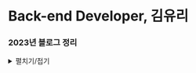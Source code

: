# Back-end Developer, 김유리

### 2023년 블로그 정리
<details>
  
<summary>펼치기/접기</summary>
  
<div markdown="1">

|일 자|구 분|내 용|주 소|
|-----|----|-------|----|
|2023.01.19|알고리즘|재귀함수|https://velog.io/@posasac/%EC%9E%90%EB%A3%8C%EA%B5%AC%EC%A1%B0%EC%9E%AC%EA%B7%80%ED%95%A8%EC%88%98|
|2023.01.20|알고리즘|백준 2588|https://velog.io/@posasac/%EB%B0%B1%EC%A4%802588%EB%B2%88%EA%B3%B1%EC%85%88|
|||백준 8958|https://velog.io/@posasac/%EB%B0%B1%EC%A4%808958OX%ED%80%B4%EC%A6%88|
|||백준 4344|https://velog.io/@posasac/%EB%B0%B1%EC%A4%804344%ED%8F%89%EA%B7%A0%EC%9D%80-%EB%84%98%EA%B2%A0%EC%A7%80|
|||백준 1152|https://velog.io/@posasac/%EB%B0%B1%EC%A4%801152%EB%8B%A8%EC%96%B4%EC%9D%98-%EA%B0%9C%EC%88%98|
|||백준 2869|https://velog.io/@posasac/%EB%B0%B1%EC%A4%802869%EB%8B%AC%ED%8C%BD%EC%9D%B4%EB%8A%94-%EC%98%AC%EB%9D%BC%EA%B0%80%EA%B3%A0-%EC%8B%B6%EB%8B%A4|
||정처기|1과목 기출풀이|https://velog.io/@posasac/%EC%A0%95%EB%B3%B4%EC%B2%98%EB%A6%AC%EA%B8%B0%EC%82%AC1%EA%B3%BC%EB%AA%A9%EC%86%8C%ED%94%84%ED%8A%B8%EC%9B%A8%EC%96%B4-%EC%84%A4%EA%B3%84|
||CS|디자인패턴:싱글톤패턴|https://velog.io/@posasac/CS%EB%94%94%EC%9E%90%EC%9D%B8-%ED%8C%A8%ED%84%B4-%EC%8B%B1%EA%B8%80%ED%86%A4-%ED%8C%A8%ED%84%B4|
|||SOLID 원칙|https://velog.io/@posasac/CS1.1-SOLID%EC%9B%90%EC%B9%99|
|2023.01.27|CS|디자인패턴:팩토리패턴|https://velog.io/@posasac/1.-%EB%94%94%EC%9E%90%EC%9D%B8-%ED%8C%A8%ED%84%B4-%ED%8C%A9%ED%86%A0%EB%A6%AC-%ED%8C%A8%ED%84%B4|
|||SE vs EE|https://velog.io/@posasac/CS-Java-SE%EC%99%80-Java-EE|
|||Thread|https://velog.io/@posasac/CS%EC%8A%A4%EB%A0%88%EB%93%9CThread|
|||GC|https://velog.io/@posasac/CSGC-Garbage-Collection%EC%9E%91%EC%84%B1%EC%A4%91|
||Spring|회원관리예제 1|https://velog.io/@posasac/Spring%ED%9A%8C%EC%9B%90-%EA%B4%80%EB%A6%AC%EB%B9%84%EC%A6%88%EB%8B%88%EC%8A%A4-%EC%9A%94%EA%B5%AC%EC%82%AC%ED%95%AD-%EC%A0%95%EB%A6%AC|
|2023.01.30|알고리즘|백준 2798|https://velog.io/@posasac/%EB%B0%B1%EC%A4%802798%EB%B8%94%EB%9E%99%EC%9E%AD|
|||백준 15829|https://velog.io/@posasac/%EB%B0%B1%EC%A4%8015829Hashing|
|||백준 1259|https://velog.io/@posasac/%EB%B0%B1%EC%A4%801259%ED%8C%B0%EB%A6%B0%EB%93%9C%EB%A1%AC%EC%88%98|
|||순열과 조합|https://velog.io/@posasac/%EC%95%8C%EA%B3%A0%EB%A6%AC%EC%A6%98%EC%88%9C%EC%97%B4%EA%B3%BC-%EC%A1%B0%ED%95%A9|
||CS|GC|https://velog.io/@posasac/CSGC-Garbage-Collection|
|2023.01.31|Spring|회원관리예제 2|https://velog.io/@posasac/Spring%ED%9A%8C%EC%9B%90%EA%B4%80%EB%A6%AC%ED%9A%8C%EC%9B%90-%EB%8F%84%EB%A9%94%EC%9D%B8%EA%B3%BC-%EB%A6%AC%ED%8F%AC%EC%A7%80%ED%86%A0%EB%A6%AC-%EB%A7%8C%EB%93%A4%EA%B8%B0| 
|||회원관리예제 3|https://velog.io/@posasac/Spring%ED%9A%8C%EC%9B%90%EA%B4%80%EB%A6%AC%ED%9A%8C%EC%9B%90-%EB%A6%AC%ED%8F%AC%EC%A7%80%ED%86%A0%EB%A6%AC-%ED%85%8C%EC%8A%A4%ED%8A%B8-%EC%BC%80%EC%9D%B4%EC%8A%A4-%EC%9E%91%EC%84%B1|
||알고리즘|백준 1085|https://velog.io/@posasac/%EB%B0%B1%EC%A4%801085%EC%A7%81%EC%82%AC%EA%B0%81%ED%98%95%EC%97%90%EC%84%9C-%ED%83%88%EC%B6%9C|
|||백준 4153|https://velog.io/@posasac/%EB%B0%B1%EC%A4%804153%EC%A7%81%EA%B0%81%EC%82%BC%EA%B0%81%ED%98%95|
|||백준 10250|https://velog.io/@posasac/%EB%B0%B1%EC%A4%8010250ACM-%ED%98%B8%ED%85%94|
||CS|Spring Framework|https://velog.io/@posasac/CS-Spring-Framework|
|2022.02.01|Spring|회원관리예제 4|https://velog.io/@posasac/Spring%ED%9A%8C%EC%9B%90%EA%B4%80%EB%A6%AC-%ED%9A%8C%EC%9B%90-%EC%84%9C%EB%B9%84%EC%8A%A4-%EA%B0%9C%EB%B0%9C|
|||회원관리예제 5|https://velog.io/@posasac/Spring%ED%9A%8C%EC%9B%90%EA%B4%80%EB%A6%AC%ED%9A%8C%EC%9B%90-%EC%84%9C%EB%B9%84%EC%8A%A4|
||CS|DI|https://velog.io/@posasac/CSDIDependency-Injection-%EC%9D%98%EC%A1%B4%EA%B4%80%EA%B3%84-%EC%A3%BC%EC%9E%85|
|2023.02.02|알고리즘|백준 2775|https://velog.io/@posasac/%EB%B0%B1%EC%A4%802775%EB%B6%80%EB%85%80%ED%9A%8C%EC%9E%A5%EC%9D%B4-%EB%90%A0%ED%85%8C%EC%95%BC|
|2023.02.06|CS|OOP|https://velog.io/@posasac/CSOOP-Object-Oriented-Programming%EA%B0%9D%EC%B2%B4-%EC%A7%80%ED%96%A5-%ED%94%84%EB%A1%9C%EA%B7%B8%EB%9E%98%EB%B0%8D|
|2023.02.07|알고리즘|백준 1436|https://velog.io/@posasac/%EB%B0%B1%EC%A4%801436%EC%98%81%ED%99%94%EA%B0%90%EB%8F%85-%EC%88%8C|
|||백준 1978|https://velog.io/@posasac/%EB%B0%B1%EC%A4%801978%EC%86%8C%EC%88%98%EC%B0%BE%EA%B8%B0|
|||백준 1181|https://velog.io/@posasac/%EB%B0%B1%EC%A4%801181%EB%8B%A8%EC%96%B4-%EC%A0%95%EB%A0%AC|
|||백준 2292|https://velog.io/@posasac/%EB%B0%B1%EC%A4%802292%EB%B2%8C%EC%A7%91|
|2023.02.09|CS|OSI 7계층|https://velog.io/@posasac/CSOSI-7-%EA%B3%84%EC%B8%B5|
|||TCP/UDP|https://velog.io/@posasac/CSTCP-UDP|
|2023.02.10|자료구조|List|https://velog.io/@posasac/%EC%9E%90%EB%A3%8C%EA%B5%AC%EC%A1%B0List-%EB%A6%AC%EC%8A%A4%ED%8A%B8|
||알고리즘|자연수 뒤집어 배열로 만들기|https://velog.io/@posasac/%ED%94%84%EB%A1%9C%EA%B7%B8%EB%9E%98%EB%A8%B8%EC%8A%A4%EC%9E%90%EC%97%B0%EC%88%98-%EB%92%A4%EC%A7%91%EC%96%B4-%EB%B0%B0%EC%97%B4%EB%A1%9C-%EB%A7%8C%EB%93%A4%EA%B8%B0|
  |||순열 검사|https://velog.io/@posasac/%ED%94%84%EB%A1%9C%EA%B7%B8%EB%9E%98%EB%A8%B8%EC%8A%A4%EC%88%9C%EC%97%B4-%EA%B2%80%EC%82%AC|
  |||최댓값 인덱스 구하기|https://velog.io/@posasac/%ED%94%84%EB%A1%9C%EA%B7%B8%EB%9E%98%EB%A8%B8%EC%8A%A4%EC%B5%9C%EB%8C%93%EA%B0%92-%EC%9D%B8%EB%8D%B1%EC%8A%A4-%EA%B5%AC%ED%95%98%EA%B8%B0|
  |2023.02.11|알고리즘|백준 7568|https://velog.io/@posasac/%EB%B0%B1%EC%A4%807568%EB%8D%A9%EC%B9%98|
  |||백준 10814|https://velog.io/@posasac/%EB%B0%B1%EC%A4%8010814%EB%82%98%EC%9D%B4%EC%88%9C-%EC%A0%95%EB%A0%AC|
  |2023.02.14|CS|TCP/IP|https://velog.io/@posasac/CSTCPIP|
  |2023.02.15|알고리즘|폰켓몬|https://velog.io/@posasac/%ED%94%84%EB%A1%9C%EA%B7%B8%EB%9E%98%EB%A8%B8%EC%8A%A4%ED%8F%B0%EC%BC%93%EB%AA%AC|
  |||완주하지 못한 선수|https://velog.io/@posasac/%ED%94%84%EB%A1%9C%EA%B7%B8%EB%9E%98%EB%A8%B8%EC%8A%A4%EC%99%84%EC%A3%BC%ED%95%98%EC%A7%80-%EB%AA%BB%ED%95%9C-%EC%84%A0%EC%88%98|
  |2023.02.16|알고리즘|다음에 올 숫자|https://velog.io/@posasac/%ED%94%84%EB%A1%9C%EA%B7%B8%EB%9E%98%EB%A8%B8%EC%8A%A4%EB%8B%A4%EC%9D%8C%EC%97%90-%EC%98%AC-%EC%88%AB%EC%9E%90|
  |||위장|https://velog.io/@posasac/%ED%94%84%EB%A1%9C%EA%B7%B8%EB%9E%98%EB%A8%B8%EC%8A%A4%EC%9C%84%EC%9E%A5|
  |||로또 번호 검출기|https://velog.io/@posasac/%ED%94%84%EB%A1%9C%EA%B7%B8%EB%9E%98%EB%A8%B8%EC%8A%A4%EB%A1%9C%EB%98%90-%EB%B2%88%ED%98%B8-%EA%B2%80%EC%B6%9C%EA%B8%B0|
  |||끝말 잇기|https://velog.io/@posasac/%ED%94%84%EB%A1%9C%EA%B7%B8%EB%9E%98%EB%A8%B8%EC%8A%A4%EB%81%9D%EB%A7%90-%EC%9E%87%EA%B8%B0|
  |||같은 숫자는 싫어|https://velog.io/@posasac/%ED%94%84%EB%A1%9C%EA%B7%B8%EB%9E%98%EB%A8%B8%EC%8A%A4%EA%B0%99%EC%9D%80-%EC%88%AB%EC%9E%90%EB%8A%94-%EC%8B%AB%EC%96%B4|
  ||자료구조|Map|https://velog.io/@posasac/%ED%94%84%EB%A1%9C%EA%B7%B8%EB%9E%98%EB%A8%B8%EC%8A%A4%EC%9C%84%EC%9E%A5|
  |2023.02.20|자료구조|Set|https://velog.io/@posasac/%EC%9E%90%EB%A3%8C%EA%B5%AC%EC%A1%B0-Set-%EC%A7%91%ED%95%A9|
  ||알고리즘|올바른 괄호|https://velog.io/@posasac/%ED%94%84%EB%A1%9C%EA%B7%B8%EB%9E%98%EB%A8%B8%EC%8A%A4%EC%98%AC%EB%B0%94%EB%A5%B8-%EA%B4%84%ED%98%B8|
  |2023.02.21|CS|JVM|https://velog.io/@posasac/CSJVM-Java-Virtual-Machine|
  |2023.02.22|CS|3, 4 way handshake|https://velog.io/@posasac/CS3-Way-Handshake-4-Way-Handshake|
  |2023.02.23|알고리즘|기능개발|https://velog.io/@posasac/%ED%94%84%EB%A1%9C%EA%B7%B8%EB%9E%98%EB%A8%B8%EC%8A%A4%EA%B8%B0%EB%8A%A5%EA%B0%9C%EB%B0%9C|
  |||주식가격|https://velog.io/@posasac/%ED%94%84%EB%A1%9C%EA%B7%B8%EB%9E%98%EB%A8%B8%EC%8A%A4%EC%A3%BC%EC%8B%9D%EA%B0%80%EA%B2%A9|
  |||프린터|https://velog.io/@posasac/%ED%94%84%EB%A1%9C%EA%B7%B8%EB%9E%98%EB%A8%B8%EC%8A%A4%ED%94%84%EB%A6%B0%ED%84%B0|
  |2023.02.24|CS|TCP 흐름제어|https://velog.io/@posasac/CSTCP-%ED%9D%90%EB%A6%84%EC%A0%9C%EC%96%B4|
  |2023.02.25|Spring|Spring MVC|https://velog.io/@posasac/SpringSpring-MVC|
  |2023.02.26|CS|HTTP & HTTPS|https://velog.io/@posasac/CSHTTP%EC%99%80-HTTPS|
  |2023.02.27|Spring|제어의 역전|https://velog.io/@posasac/SpringIoC-Inversion-of-Control%EC%A0%9C%EC%96%B4%EC%9D%98-%EC%97%AD%EC%A0%84|
  |||DI 3가지 방법|https://velog.io/@posasac/Spring%EC%9D%98%EC%A1%B4%EC%84%B1-%EC%A3%BC%EC%9E%85-3%EA%B0%80%EC%A7%80-%EB%B0%A9%EB%B2%95|
  |2023.02.28|Spring|AOP|https://velog.io/@posasac/SpringAOP-Aspect-Oriented-Programming%EA%B4%80%EC%A0%90-%EC%A7%80%ED%96%A5-%ED%94%84%EB%A1%9C%EA%B7%B8%EB%9E%98%EB%B0%8D|
  |2023.03.01|Spring|POJO|https://velog.io/@posasac/SpringPOJO-Plain-Old-Java-Object|
  |2023.03.02|Etc|mySQL|https://velog.io/@posasac/Etc.sqlmodeonlyfullgroupby-%EC%98%A4%EB%A5%98-%ED%95%B4%EA%B2%B0%ED%95%98%EA%B8%B0MacmySQL|
  |2023.03.06|CS|REST, REST API, RESTful API|https://velog.io/@posasac/CSREST-REST-API-RESTful-API|
  |2023.03.07|Spring|Kakao API|https://velog.io/@posasac/SpringKakao-API-%EB%A1%9C%EA%B7%B8%EC%9D%B8-%EA%B5%AC%ED%98%84-%EB%94%B0%EB%9D%BC%ED%95%98%EA%B8%B0|
  ||Java|예외 처리|https://velog.io/@posasac/Java%EC%98%88%EC%99%B8-%EC%B2%98%EB%A6%AC|
  ||Spring|Security|https://velog.io/@posasac/SpringSpring-Security1|
  |2023.03.08|Spring|Security|https://velog.io/@posasac/SpringSpring-Security2|
  ||CS|Network|https://velog.io/@posasac/CS%EC%9B%B9-%EB%B8%8C%EB%9D%BC%EC%9A%B0%EC%A0%80%EC%97%90-URL%EC%9D%84-%EC%9E%85%EB%A0%A5%ED%95%98%EB%A9%B4-%EC%96%B4%EB%96%A4-%EC%9D%BC%EC%9D%B4-%EC%83%9D%EA%B8%B8%EA%B9%8C|
  |2023.03.09|Spring|Security|https://velog.io/@posasac/SpringSpring-Security3|
  ||Etc|CircuitBreaker|https://velog.io/@posasac/Etc.CircuitBreaker-%EC%84%9C%ED%82%B7%EB%B8%8C%EB%A0%88%EC%9D%B4%EC%BB%A4|
  |2023.03.10|Spring|Security|https://velog.io/@posasac/SpringSpring-Security4|
  |||Security|https://velog.io/@posasac/SpringSpring-Security5|
  |2023.03.11|알고리즘|BFS/DFS|https://velog.io/@posasac/%EC%95%8C%EA%B3%A0%EB%A6%AC%EC%A6%98DFS-BFS|
  |2023.03.12|알고리즘|백준 1260|https://velog.io/@posasac/%EB%B0%B1%EC%A4%801260DFS%EC%99%80-BFS|
  |2023.03.13|알고리즘|백준 2178|https://velog.io/@posasac/%EB%B0%B1%EC%A4%802178%EB%AF%B8%EB%A1%9C-%ED%83%90%EC%83%89|
  |||백준 10451|https://velog.io/@posasac/%EB%B0%B1%EC%A4%8010451%EC%88%9C%EC%97%B4-%EC%82%AC%EC%9D%B4%ED%81%B4|
  |||백준 2331|https://velog.io/@posasac/%EB%B0%B1%EC%A4%802331%EB%B0%98%EB%B3%B5%EC%88%98%EC%97%B4|
  |2023.03.14|알고리즘|백준 2667|https://velog.io/@posasac/%EB%B0%B1%EC%A4%802667%EB%8B%A8%EC%A7%80%EB%B2%88%ED%98%B8%EB%B6%99%EC%9D%B4%EA%B8%B0|
  |||백준 2606|https://velog.io/@posasac/%EB%B0%B1%EC%A4%802606%EB%B0%94%EC%9D%B4%EB%9F%AC%EC%8A%A4|
  |||백준 11724|https://velog.io/@posasac/%EB%B0%B1%EC%A4%8011724%EC%97%B0%EA%B2%B0-%EC%9A%94%EC%86%8C%EC%9D%98-%EA%B0%9C%EC%88%98|
  </div>
  
</details>
